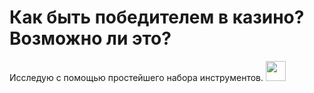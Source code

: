 # Как быть победителем в казино? Возможно ли это?
Исследую с помощью простейшего набора инструментов.
<img src="https://github.com/blackcater/blackcater/raw/main/images/Hi.gif" height="32"/></h1>
